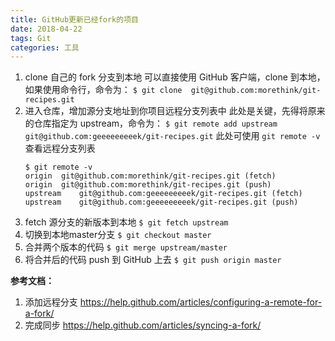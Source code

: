 ```yaml
---
title: GitHub更新已经fork的项目
date: 2018-04-22
tags: Git
categories: 工具
---
```


<!-- more -->
1. clone 自己的 fork 分支到本地
可以直接使用 GitHub 客户端，clone 到本地，如果使用命令行，命令为：
`$ git clone  git@github.com:morethink/git-recipes.git`
2. 进入仓库，增加源分支地址到你项目远程分支列表中
此处是关键，先得将原来的仓库指定为 upstream，命令为：
`$ git remote add upstream git@github.com:geeeeeeeeek/git-recipes.git`
此处可使用 `git remote -v` 查看远程分支列表
    ```
    $ git remote -v
    origin	git@github.com:morethink/git-recipes.git (fetch)
    origin	git@github.com:morethink/git-recipes.git (push)
    upstream	git@github.com:geeeeeeeeek/git-recipes.git (fetch)
    upstream	git@github.com:geeeeeeeeek/git-recipes.git (push)
    ```
3. fetch 源分支的新版本到本地
`$ git fetch upstream`
4. 切换到本地master分支
`$ git checkout master`
5. 合并两个版本的代码
`$ git merge upstream/master`
6. 将合并后的代码 push 到 GitHub 上去
`$ git push origin master`

**参考文档：**
1. 添加远程分支
https://help.github.com/articles/configuring-a-remote-for-a-fork/
2. 完成同步
https://help.github.com/articles/syncing-a-fork/
